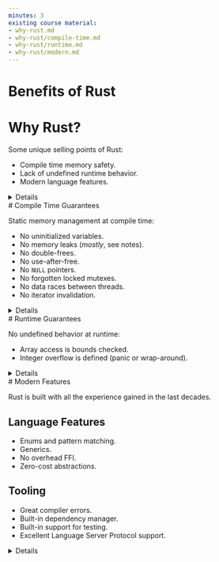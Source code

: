 ```yaml
---
minutes: 3
existing course material:
- why-rust.md
- why-rust/compile-time.md
- why-rust/runtime.md
- why-rust/modern.md
---
```


<!-- NOTES:
This section aims to give an overview of features in Rust that set it apart from other languages (e.g safety, modern language features like pattern matching, package ecosystem etc.). We will also mention the borrow checker briefly since it is crucial for safety.
-->
# Benefits of Rust

# Why Rust?

Some unique selling points of Rust:

* Compile time memory safety.
* Lack of undefined runtime behavior.
* Modern language features.

<details>

Make sure to ask the class which languages they have experience with. Depending
on the answer you can highlight different features of Rust:

* Experience with C or C++: Rust eliminates a whole class of _runtime errors_
  via the borrow checker. You get performance like in C and C++, but you don't
  have the memory unsafety issues. In addition, you get a modern language with
  constructs like pattern matching and built-in dependency management.

* Experience with Java, Go, Python, JavaScript...: You get the same memory safety
  as in those languages, plus a similar high-level language feeling. In addition
  you get fast and predictable performance like C and C++ (no garbage collector)
  as well as access to low-level hardware (should you need it)

</details>
# Compile Time Guarantees

Static memory management at compile time:

* No uninitialized variables.
* No memory leaks (_mostly_, see notes).
* No double-frees.
* No use-after-free.
* No `NULL` pointers.
* No forgotten locked mutexes.
* No data races between threads.
* No iterator invalidation.

<details>

It is possible to produce memory leaks in (safe) Rust. Some examples
are:

* You can use [`Box::leak`] to leak a pointer. A use of this could
  be to get runtime-initialized and runtime-sized static variables
* You can use [`std::mem::forget`] to make the compiler "forget" about
  a value (meaning the destructor is never run).
* You can also accidentally create a [reference cycle] with `Rc` or
  `Arc`.
* In fact, some will consider infinitely populating a collection a memory
  leak and Rust does not protect from those.

For the purpose of this course, "No memory leaks" should be understood
as "Pretty much no *accidental* memory leaks".

[`Box::leak`]: https://doc.rust-lang.org/std/boxed/struct.Box.html#method.leak
[`std::mem::forget`]: https://doc.rust-lang.org/std/mem/fn.forget.html
[reference cycle]: https://doc.rust-lang.org/book/ch15-06-reference-cycles.html

</details>
# Runtime Guarantees

No undefined behavior at runtime:

* Array access is bounds checked.
* Integer overflow is defined (panic or wrap-around).

<details>

Key points:

* Integer overflow is defined via the [`overflow-checks`](https://doc.rust-lang.org/rustc/codegen-options/index.html#overflow-checks)
  compile-time flag. If enabled, the program will panic (a controlled
  crash of the program), otherwise you get wrap-around
  semantics. By default, you get panics in debug mode (`cargo build`)
  and wrap-around in release mode (`cargo build --release`).

* Bounds checking cannot be disabled with a compiler flag. It can also
  not be disabled directly with the `unsafe` keyword. However,
  `unsafe` allows you to call functions such as `slice::get_unchecked`
  which does not do bounds checking.

</details>
# Modern Features

Rust is built with all the experience gained in the last decades.

## Language Features

* Enums and pattern matching.
* Generics.
* No overhead FFI.
* Zero-cost abstractions.

## Tooling

* Great compiler errors.
* Built-in dependency manager.
* Built-in support for testing.
* Excellent Language Server Protocol support.

<details>

Key points:

* Zero-cost abstractions, similar to C++, means that you don't have to 'pay'
  for higher-level programming constructs with memory or CPU. For example,
  writing a loop using `for` should result in roughly the same low level
  instructions as using the `.iter().fold()` construct.

* It may be worth mentioning that Rust enums are 'Algebraic Data Types', also
  known as 'sum types', which allow the type system to express things like
  `Option<T>` and `Result<T, E>`.

* Remind people to read the errors --- many developers have gotten used to
  ignore lengthy compiler output. The Rust compiler is significantly more
  talkative than other compilers. It will often provide you with _actionable_
  feedback, ready to copy-paste into your code.

* The Rust standard library is small compared to languages like Java, Python,
  and Go. Rust does not come with several things you might consider standard and
  essential:

  * a random number generator, but see [rand].
  * support for SSL or TLS, but see [rusttls].
  * support for JSON, but see [serde_json].

  The reasoning behind this is that functionality in the standard library cannot
  go away, so it has to be very stable. For the examples above, the Rust
  community is still working on finding the best solution --- and perhaps there
  isn't a single "best solution" for some of these things.

  Rust comes with a built-in package manager in the form of Cargo and this makes
  it trivial to download and compile third-party crates. A consequence of this
  is that the standard library can be smaller.

  Discovering good third-party crates can be a problem. Sites like
  <https://lib.rs/> help with this by letting you compare health metrics for
  crates to find a good and trusted one.

* [rust-analyzer] is a well supported LSP implementation used in major
  IDEs and text editors.

[rand]: https://docs.rs/rand/
[rusttls]: https://docs.rs/rustls/
[serde_json]: https://docs.rs/serde_json/
[rust-analyzer]: https://rust-analyzer.github.io/

</details>
